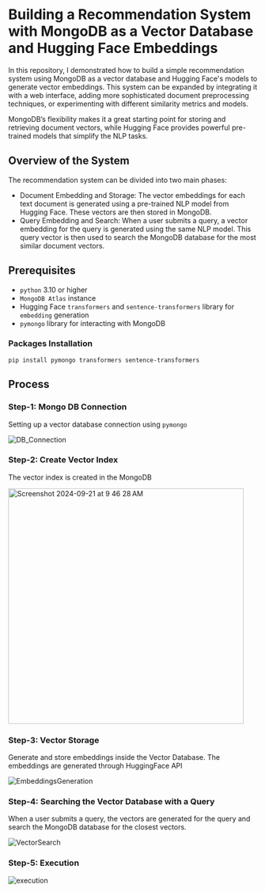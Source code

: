# Building a Recommendation System with MongoDB as a Vector Database and Hugging Face Embeddings

In this repository, I demonstrated how to build a simple recommendation system using MongoDB as a vector database and Hugging Face's models to generate vector embeddings. This system can be expanded by integrating it with a web interface, adding more sophisticated document preprocessing techniques, or experimenting with different similarity metrics and models.

MongoDB’s flexibility makes it a great starting point for storing and retrieving document vectors, while Hugging Face provides powerful pre-trained models that simplify the NLP tasks.

## Overview of the System

The recommendation system can be divided into two main phases:

- Document Embedding and Storage: The vector embeddings for each text document is generated using a pre-trained NLP model from Hugging Face. These vectors are then stored in MongoDB.
- Query Embedding and Search: When a user submits a query, a vector embedding for the query is generated using the same NLP model. This query vector is then used to search the MongoDB database for the most similar document vectors.

## Prerequisites

- `python` 3.10 or higher
- `MongoDB Atlas` instance
- Hugging Face `transformers` and `sentence-transformers` library for `embedding` generation
- `pymongo` library for interacting with MongoDB

### Packages Installation

`pip install pymongo transformers sentence-transformers`

## Process

### Step-1: Mongo DB Connection

Setting up a vector database connection using `pymongo`

![DB_Connection](https://github.com/user-attachments/assets/d8c5904f-2b7a-4333-8c06-b7055383855d)

### Step-2: Create Vector Index

The vector index is created in the MongoDB

<img width="476" alt="Screenshot 2024-09-21 at 9 46 28 AM" src="https://github.com/user-attachments/assets/8253c850-489e-4582-ae26-e78b9658abd8">


### Step-3: Vector Storage

Generate and store embeddings inside the Vector Database. The embeddings are generated through HuggingFace API

![EmbeddingsGeneration](https://github.com/user-attachments/assets/ee43c12b-a914-42b7-b189-1fd82e58b284)

### Step-4: Searching the Vector Database with a Query

When a user submits a query, the vectors are generated for the query and search the MongoDB database for the closest vectors.

![VectorSearch](https://github.com/user-attachments/assets/8252f727-c28f-45b6-b603-891724e41ebc)


### Step-5: Execution

![execution](https://github.com/user-attachments/assets/f46ec87b-e96d-48db-9686-c0a6eee3fa59)









